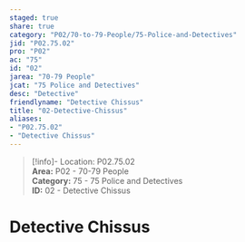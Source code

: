 ```yaml
---  
staged: true  
share: true  
category: "P02/70-to-79-People/75-Police-and-Detectives"  
jid: "P02.75.02"  
pro: "P02"  
ac: "75"  
id: "02"  
jarea: "70-79 People"  
jcat: "75 Police and Detectives"  
desc: "Detective"  
friendlyname: "Detective Chissus"  
title: "02-Detective-Chissus"  
aliases:   
- "P02.75.02"  
- "Detective Chissus"  
---  
```

>[!info]- Location: P02.75.02  
>**Area:** P02 - 70-79 People  
>**Category:** 75 - 75 Police and Detectives  
>**ID:** 02 - Detective Chissus  
  
# Detective Chissus  
  
  
